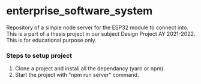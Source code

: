 # enterprise_software_system

Repository of a simple node server for the ESP32 module to connect into. This is a part of a thesis project in our subject Design Project AY 2021-2022. This is for educational purpose only.

### Steps to setup project

1. Clone a project and install all the dependancy (yarn or npm).
2. Start the project with "npm run server" command.
